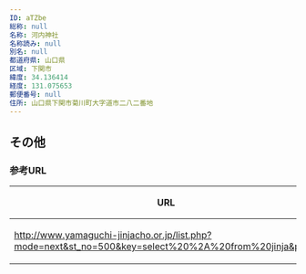 ```yaml
---
ID: aTZbe
総称: null
名称: 河内神社
名称読み: null
別名: null
都道府県: 山口県
区域: 下関市
緯度: 34.136414
経度: 131.075653
郵便番号: null
住所: 山口県下関市菊川町大字道市二八二番地
---
```


## その他

### 参考URL

| URL                                                                                                   | 説明   |
| ----------------------------------------------------------------------------------------------------- | ------ |
| http://www.yamaguchi-jinjacho.or.jp/list.php?mode=next&st_no=500&key=select%20%2A%20from%20jinja&p=11 | 神社庁 |
